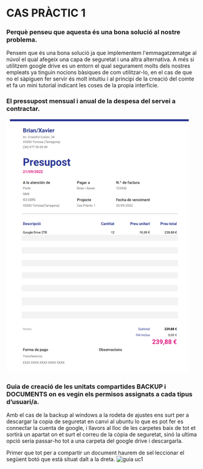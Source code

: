 # CAS PRÀCTIC 1

### Perquè penseu que aquesta és una bona solució al nostre problema.
Pensem que és una bona solució ja que implementem l'emmagatzematge al núvol el qual afegeix una capa de seguretat i una altra alternativa. A més si utilitzem google drive es un entorn el qual segurament molts dels nostres empleats ya tinguin nocions bàsiques de com utilitzar-lo, en el cas de que no el sàpiguen fer servir és molt intuitiu i al principi de la creació del comte et fa un mini tutorial indicant les coses de la propia interficie.

### El pressupost mensual i anual de la despesa del servei a contractar.
![pressupost](PRESUPOST.jpg)

### Guia de creació de les unitats compartides BACKUP i DOCUMENTS on es vegin els permisos assignats a cada tipus d’usuari/a.
Amb el cas de la backup al windows a la rodeta de ajustes ens surt per a descargar la copia de seguretat en canvi al ubuntu lo que es pot fer es connectar la cuenta de google, i llavors al lloc de les carpetes baix de tot et sortirà un apartat on et surt el correu de la còpia de seguretat, sinó la ultima opció seria passar-ho tot a una carpeta del google drive i descargarla.

Primer que tot per a compartir un document haurem de sel·leccionar el següent botó que està situat dalt a la dreta.
![guia uc1]()
